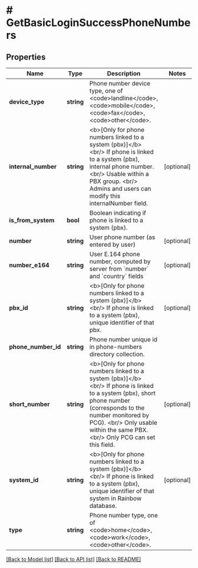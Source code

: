 # # GetBasicLoginSuccessPhoneNumbers

## Properties

Name | Type | Description | Notes
------------ | ------------- | ------------- | -------------
**device_type** | **string** | Phone number device type, one of &lt;code&gt;landline&lt;/code&gt;, &lt;code&gt;mobile&lt;/code&gt;, &lt;code&gt;fax&lt;/code&gt;, &lt;code&gt;other&lt;/code&gt;. | 
**internal_number** | **string** | &lt;b&gt;[Only for phone numbers linked to a system (pbx)]&lt;/b&gt; &lt;br/&gt; If phone is linked to a system (pbx), internal phone number. &lt;br/&gt; Usable within a PBX group. &lt;br/&gt; Admins and users can modify this internalNumber field. | [optional] 
**is_from_system** | **bool** | Boolean indicating if phone is linked to a system (pbx). | 
**number** | **string** | User phone number (as entered by user) | [optional] 
**number_e164** | **string** | User E.164 phone number, computed by server from &#x60;number&#x60; and &#x60;country&#x60; fields | [optional] 
**pbx_id** | **string** | &lt;b&gt;[Only for phone numbers linked to a system (pbx)]&lt;/b&gt; &lt;br/&gt; If phone is linked to a system (pbx), unique identifier of that pbx. | [optional] 
**phone_number_id** | **string** | Phone number unique id in phone-numbers directory collection. | 
**short_number** | **string** | &lt;b&gt;[Only for phone numbers linked to a system (pbx)]&lt;/b&gt; &lt;br/&gt; If phone is linked to a system (pbx), short phone number (corresponds to the number monitored by PCG). &lt;br/&gt; Only usable within the same PBX. &lt;br/&gt; Only PCG can set this field. | [optional] 
**system_id** | **string** | &lt;b&gt;[Only for phone numbers linked to a system (pbx)]&lt;/b&gt; &lt;br/&gt; If phone is linked to a system (pbx), unique identifier of that system in Rainbow database. | [optional] 
**type** | **string** | Phone number type, one of &lt;code&gt;home&lt;/code&gt;, &lt;code&gt;work&lt;/code&gt;, &lt;code&gt;other&lt;/code&gt;. | 

[[Back to Model list]](../../README.md#documentation-for-models) [[Back to API list]](../../README.md#documentation-for-api-endpoints) [[Back to README]](../../README.md)


